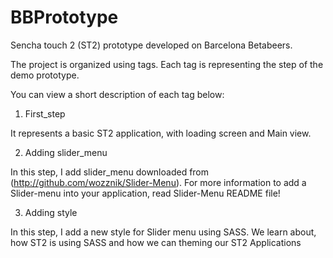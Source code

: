 BBPrototype
===========

Sencha touch 2 (ST2) prototype developed on Barcelona Betabeers.

The project is organized using tags. Each tag is representing the step of the demo prototype.

You can view a short description of each tag below:

1) First_step

It represents a basic ST2 application, with loading screen and Main view.

2) Adding slider_menu

In this step, I add slider_menu downloaded from (http://github.com/wozznik/Slider-Menu). For more information to add a Slider-menu into your application, read Slider-Menu README file!

3) Adding style

In this step, I add a new style for Slider menu using SASS. We learn about, how ST2 is using 
SASS and how we can theming our ST2 Applications